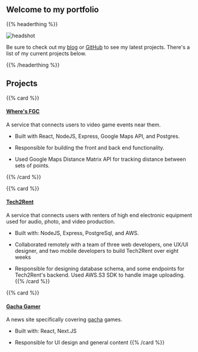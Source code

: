 

## Welcome to my portfolio
{{% headerthing %}}

![headshot](headshot.png)





Be sure to check out my [blog](http://douglasbowen.com/post) or
[GitHub](http://github.com/notdb) to see my latest projects. There's a list of my current projects below.



{{% /headerthing %}}

## Projects


{{% card %}}
#### [Where's FGC](http://wheresfgc.com)
A service that connects users to video game events near them. 

- Built with React, NodeJS, Express, Google Maps API, and Postgres. 

- Responsible for building the front and back end functionality. 

- Used Google Maps Distance Matrix API for tracking distance between sets of points.

{{% /card %}}


<!--[Waifu Time](http://waifutime.com) - Currently fictional pre-workout supplement intended to be taken 15-30 minutes prior to vigorous exercise.-->
{{% card %}}
#### [Tech2Rent](http://tech2rent.co)
A service that connects users with renters of high end electronic equipment used for audio, photo, and video production. 

- Built with: NodeJS, Express, PostgreSql, and AWS. 

- Collaborated remotely with a team of three web developers, one UX/UI designer,
and two mobile developers to build Tech2Rent over eight weeks

- Responsible for designing database schema, and some endpoints for Tech2Rent's backend. Used AWS.S3 SDK to handle image uploading.
{{% /card %}}

{{% card %}}
#### [Gacha Gamer](http://gachagamer.com) 
A news site specifically covering [gacha](https://en.wikipedia.org/wiki/Gacha_game) games.

- Built with: React, Next.JS

- Responsible for UI design and general content
{{% /card %}}




<!--
[Yell At A Human](http://www.yellatahuman.com) - A service that lets you yell at
a human to vent your frustrations. 

- Complete with randomized call waiting time and elevator muzak. 
-->
